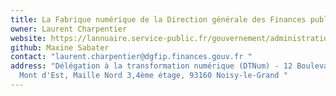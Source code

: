 ```yaml
---
title: La Fabrique numérique de la Direction générale des Finances publiques (DGFiP)
owner: Laurent Charpentier
website: https://lannuaire.service-public.fr/gouvernement/administration-centrale-ou-ministere_1319695
github: Maxine Sabater
contact: "laurent.charpentier@dgfip.finances.gouv.fr "
address: "Délégation à la transformation numérique (DTNum) - 12 Boulevard du
  Mont d'Est, Maille Nord 3,4ème étage, 93160 Noisy-le-Grand "
---
```


